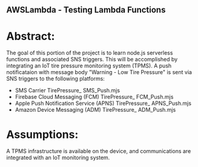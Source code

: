 ## AWSLambda - Testing Lambda Functions 


# Abstract: 
The goal of this portion of the project is to learn node.js serverless functions and associated SNS triggers. This will be accomplished by integrating an IoT tire pressure monitoring system (TPMS). A push notificataion with message body "Warning - Low Tire Pressure" is sent via SNS triggers to the following platforms:

- SMS Carrier 
TirePressure_ SMS_Push.mjs
- Firebase Cloud Messaging (FCM)
TirePressure_ FCM_Push.mjs
- Apple Push Notification Service (APNS)
TirePressure_ APNS_Push.mjs
- Amazon Device Messaging (ADM)
TirePressure_ ADM_Push.mjs

# Assumptions: 
A TPMS infrastructure is available on the device, and communications are integrated with an IoT monitoring system. 



